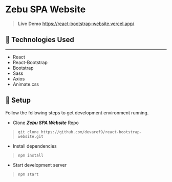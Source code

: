 # Zebu SPA Website

> **Live** **Demo** https://react-bootstrap-website.vercel.app/

## :wrench: Technologies Used

---

- React
- React-Bootstrap
- Bootstrap
- Sass
- Axios
- Animate.css

## :rocket: Setup

Follow the following steps to get development environment running.

- Clone ***Zebu SPA Website*** Repo

> `git clone https://github.com/devaref9/react-bootstrap-website.git`

- Install dependencies

> `npm install`

- Start development server

> `npm start`
